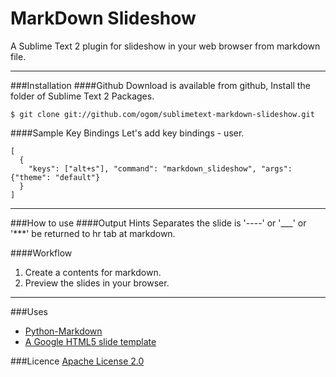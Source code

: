 MarkDown Slideshow
==================

A Sublime Text 2 plugin for slideshow in your web browser from markdown file.

---

###Installation
####Github
Download is available from github, Install the folder of Sublime Text 2 Packages.

    $ git clone git://github.com/ogom/sublimetext-markdown-slideshow.git


####Sample Key Bindings
Let's add key bindings - user.

    [
      { 
        "keys": ["alt+s"], "command": "markdown_slideshow", "args": {"theme": "default"}
      }
    ]

---
###How to use
####Output Hints
Separates the slide is '----' or '___' or '***' be returned to hr tab at markdown.  

####Workflow
1. Create a contents for markdown.
2. Preview the slides in your browser.

---

###Uses
* [Python-Markdown](https://github.com/waylan/Python-Markdown)
* [A Google HTML5 slide template](http://code.google.com/p/html5slides/)


###Licence
[Apache License 2.0](http://www.apache.org/licenses/LICENSE-2.0)